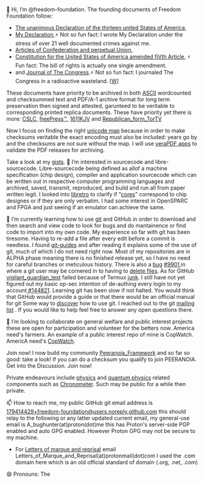 👋 Hi, I’m @freedom-foundation. The founding documents of Freedom Foundation follow:
- [The unanimous Declaration of the thirteen united States of America](https://github.com/freedom-foundation/The-unanimous-Declaration-of-the-thirteen-united-States-of-America),
- [My Declaration](https://github.com/freedom-foundation/My_Declaration),⚡ Not so fun fact: I wrote My Declaration under the stress of over 21 well documented crimes against me.
- [Articles of Confederation and perpetual Union](https://github.com/freedom-foundation/Articles-of-Confederation-and-perpetual-Union),
- [Constitution for the United States of America amended fiVth Article](https://github.com/freedom-foundation/Constitution-for-the-United-States-of-America-amended-fiVth-Article/tree/main),
⚡ Fun fact: The bill of rights is actually one single amendment.
- and [Journal of The Congress](https://github.com/freedom-foundation/Journal-of-The-Congress/tree/main).⚡ Not so fun fact: I journaled The Congress in a radioactive wasteland. [[W](https://en.wikipedia.org/wiki/Coldwater_Creek_(Missouri_river_tributary)#Mallinckrodt_nuclear_waste_contamination)]

 These documents have priority to be archived in both [ASCII](https://github.com/freedom-foundation/ASCII-format-for-Network-Interchange) wordcounted and checksummed text and PDF/A-1 archive format for long term preservation then signed and attested, garunteed to be veritable to corresponding printed replica documents.
 These have priority yet there is more:
 [CSLC](https://github.com/freedom-foundation/Copper_Sovereign_Liberty_Coin),
 [freePress™](https://github.com/freedom-foundation/freePress), [1611KJV](https://github.com/freedom-foundation/kjbible) and [Republican_form_TorTV](https://github.com/freedom-foundation/Republican_form_TorTV)

 Now I focus on finding the right [unicode map](https://github.com/freedom-foundation/unicode_map) because in order to make checksums veritable the exact encoding must also be included: years go by and the checksums are not sure without the map. I will use [veraPDF apps](https://github.com/freedom-foundation/veraPDF-apps) to validate the PDF releases for archiving. 

Take a look at my [gists](https://gist.github.com/freedom-foundation). 
 👀 I’m interested in sourcecode and libre-sourcecode.
  Libre-sourcecode being defined as allof a machine specification (chip design), compiler and application sourcecode which can be written out in respective computer programming languages and archived, saved, transmit, reproduced, and build and run all from paper written legit.
   I looked into [libretro](https://github.com/libretro) to clarify if "[cores](https://github.com/libretro/docs/issues/998?notification_referrer_id=NT_kwDOCrGlnbUxMzA5ODIxMDk5ODoxNzk0MTQ0Mjk#issuecomment-2448401228)" correspond to chip designes or if they are only verbatim. I had some interest in OpenSPARC and FPGA and just seeing if an emulator can achieve the same.

🌱  I’m currently learning how to use [git](https://github.com/git/git) and GitHub in order to download and then search and view code to look for bugs and do mantainence or find code to import into my own code.
      My experience so far with git has been tiresome. Having to re-add a file after every edit before a commit is needless. I found [git-guides](https://github.com/git-guides) and after reading it explains some of the use of git, much of which I do not need right now. Most of my repositories are in ALPHA phase meaning there is no finished release yet, so I have no need for careful branches or meticulous history. There is also a [bug](https://lore.kernel.org/git/P_ttzPnNTtUgpAy8cg_ntLvwskJhz7cmv-fFgDw0K4Y2vOCx8v_AXxHtHEuBtpREOQu9pxpvK6JgLusc5Uyn2wDZ4HZvC3ttM4k-Ry6jBs8=@proton.me/) [ #9901 ](https://github.com/cli/cli/issues/9901)in where a git user may be cornered in to having to [delete files](https://github.com/freedom-foundation/1611_King_James_Bible/issues/2#issuecomment-2453442561). As for GitHub [vigilant_guardian_test](https://github.com/freedom-foundation/vigilant_guardian_test) failed because of Termux [junk](https://github.com/freedom-foundation/vigilant_guardian_test/issues/1). I still have not yet figured out my basic op-sec intention of de-authing every login to my account[ #144821](https://github.com/orgs/community/discussions/144821).
  Learning git has been slow if not halted. You would think that GitHub would provide a guide or that there would be an official manual for git Some way to [discover](https://github.com/orgs/community/discussions/144835#discussion-7495691) how to use git. I reached out to the git [mailing list](https://lore.kernel.org/git/0ATsUGlsstLIpL-SRj2TaZ_LH0y2vDNYRledGKNf-Fkvn7OcpLUm4uvUzcQyeEZ3XPVbrqTbbU7j64bSg9GAaSvcmzYd_O9z9X4K4TE4o_E=@proton.me/T/#t) . If you would like to help feel free to answer any open questions there.

💞️ I’m looking to collaborate on general welfare and public interest projects these are open for participation and volunteer for the betters now. America need's farmers. An example of a public interest repo of mine is CopWatch. AmericA need's [CopWatch](https://github.com/freedom-foundation/Copwatch_Database).

Join now! I now build my community [Peeranoia_Framework](https://github.com/freedom-foundation/Peeranoia_Framework) and so far so good: take a look! If you can do a checksum you qualify to join PEERANOIA. Get into the Discussion. Join now!

Private endeavours include [physics](https://gist.github.com/freedom-foundation/280feb4ef9c35645c774dc8952156a6e) and [quantum physics](https://github.com/freedom-foundation/Quantum_Reality) related components such as [Chronometer](https://github.com/freedom-foundation/Chronometer). Such may be public for a while then private.

📫 How to reach me, my public GitHub git email address is 179414429+freedom-foundation@users.noreply.github.com this should relay to the following or any latter updated current email, my general-use email is A_bughunter(at)proton(dot)me this has Proton's server-side PGP enabled and auto GPG enabled. However Proton GPG may not be secure to my machine.
- For [Letters of marque and reprisal](https://github.com/freedom-foundation/unicode_map#letters-of-marque-and-reprisal) email Letters_of_Marque_and_Reprisal(at)protonmail(dot)com I used the .com domain here which is an old official standard of domain (.org, .net, .com)

😄 Pronouns: The
<!---
freedom-foundation/freedom-foundation is a ✨ special ✨ repository because its `README.md` (this file) appears on your GitHub profile.
You can click the Preview link to take a look at your changes.
--->
